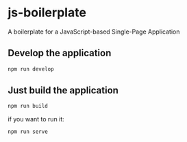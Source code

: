 # js-boilerplate

A boilerplate for a JavaScript-based Single-Page Application


## Develop the application

```bash
npm run develop
```


## Just build the application

```bash
npm run build
```

if you want to run it:

```bash
npm run serve
```
